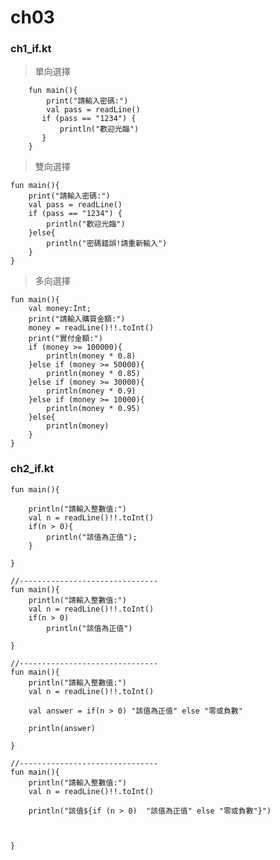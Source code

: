 # ch03
### ch1_if.kt 
> 單向選擇 

		fun main(){
		    print("請輸入密碼:")
		    val pass = readLine()
		   if (pass == "1234") {
		       println("歡迎光臨")
		   }
		}
		
> 雙向選擇 

	fun main(){
	    print("請輸入密碼:")
	    val pass = readLine()
	    if (pass == "1234") {
	        println("歡迎光臨")
	    }else{
	        println("密碼錯誤!請重新輸入")
	    }
	}
	

> 多向選擇

	fun main(){
	    val money:Int;
	    print("請輸入購買金額:")
	    money = readLine()!!.toInt()
	    print("實付金額:")
	    if (money >= 100000){
	        println(money * 0.8)
	    }else if (money >= 50000){
	        println(money * 0.85)
	    }else if (money >= 30000){
	        println(money * 0.9)
	    }else if (money >= 10000){
	        println(money * 0.95)
	    }else{
	        println(money)
	    }
	}

### ch2_if.kt
	fun main(){
	
	    println("請輸入整數值:")
	    val n = readLine()!!.toInt()
	    if(n > 0){
	        println("該值為正值");
	    }
	
	}
	
	//-------------------------------
	fun main(){
	    println("請輸入整數值:")
	    val n = readLine()!!.toInt()
	    if(n > 0)
	        println("該值為正值")
	
	}
	
	//-------------------------------
	fun main(){
	    println("請輸入整數值:")
	    val n = readLine()!!.toInt()
	
	    val answer = if(n > 0) "該值為正值" else "零或負數"
	
	    println(answer)
	
	}
	
	//-------------------------------
	fun main(){
	    println("請輸入整數值:")
	    val n = readLine()!!.toInt()
	
	    println("該值${if (n > 0)  "該值為正值" else "零或負數"}")
	
	
	
	}